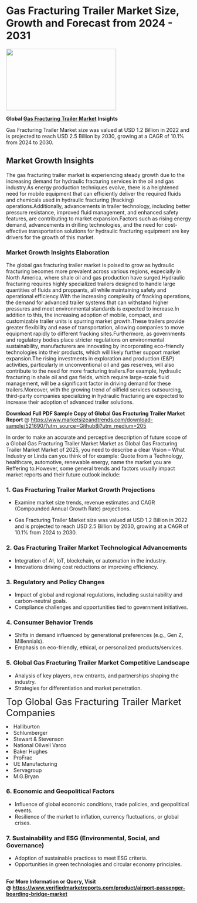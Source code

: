 <H1>Gas Fracturing Trailer Market Size, Growth and Forecast from 2024 - 2031</H1><img class="aligncenter size-medium wp-image-584254" src="https://thirdeyenews.in/wp-content/uploads/2024/09/Global-Market-Research-300x168.jpeg" alt="" width="300" height="168" /><p><strong>Global&nbsp;<a href="https://www.marketsizeandtrends.com/download-sample/521690/?utm_source=Github8j?utm_medium=205">Gas Fracturing Trailer Market</a> Insights</strong></p><p>Gas Fracturing Trailer Market size was valued at USD 1.2 Billion in 2022 and is projected to reach USD 2.5 Billion by 2030, growing at a CAGR of 10.1% from 2024 to 2030.</p><p><h2>Market Growth Insights</h2> The gas fracturing trailer market is experiencing steady growth due to the increasing demand for hydraulic fracturing services in the oil and gas industry.As energy production techniques evolve, there is a heightened need for mobile equipment that can efficiently deliver the required fluids and chemicals used in hydraulic fracturing (fracking) operations.Additionally, advancements in trailer technology, including better pressure resistance, improved fluid management, and enhanced safety features, are contributing to market expansion.Factors such as rising energy demand, advancements in drilling technologies, and the need for cost-effective transportation solutions for hydraulic fracturing equipment are key drivers for the growth of this market. <h3>Market Growth Insights Elaboration</h3> The global gas fracturing trailer market is poised to grow as hydraulic fracturing becomes more prevalent across various regions, especially in North America, where shale oil and gas production have surged.Hydraulic fracturing requires highly specialized trailers designed to handle large quantities of fluids and proppants, all while maintaining safety and operational efficiency.With the increasing complexity of fracking operations, the demand for advanced trailer systems that can withstand higher pressures and meet environmental standards is expected to increase.In addition to this, the increasing adoption of mobile, compact, and customizable trailer units is spurring market growth.These trailers provide greater flexibility and ease of transportation, allowing companies to move equipment rapidly to different fracking sites.Furthermore, as governments and regulatory bodies place stricter regulations on environmental sustainability, manufacturers are innovating by incorporating eco-friendly technologies into their products, which will likely further support market expansion.The rising investments in exploration and production (E&P) activities, particularly in unconventional oil and gas reserves, will also contribute to the need for more fracturing trailers.For example, hydraulic fracturing in shale oil and gas fields, which require large-scale fluid management, will be a significant factor in driving demand for these trailers.Moreover, with the growing trend of oilfield services outsourcing, third-party companies specializing in hydraulic fracturing are expected to increase their adoption of advanced trailer solutions.</p><p><span class=""><strong>Download Full PDF Sample Copy of Global Gas Fracturing Trailer Market Report</strong> @ <a href="https://www.marketsizeandtrends.com/download-sample/521690/?utm_source=Github8j?utm_medium=205" target="_blank">https://www.marketsizeandtrends.com/download-sample/521690/?utm_source=Github8j?utm_medium=205</a></span></p><p>In order to make an accurate and perceptive description of future scope of a Global&nbsp;Gas Fracturing Trailer Market Market as Global&nbsp;Gas Fracturing Trailer Market Market of 2025, you need to describe a clear Vision &ndash; What Industry or Linda can you think of for example: Quote from a Technology, healthcare, automotive, renewable energy, name the market you are Reffering to.However, some general trends and factors usually impact market reports and their future outlook include:</p><h3>1.&nbsp;<strong>Gas Fracturing Trailer Market Growth Projections</strong></h3><ul><li>Examine market size trends, revenue estimates and CAGR (Compounded Annual Growth Rate) projections.</li><li><p>Gas Fracturing Trailer Market size was valued at USD 1.2 Billion in 2022 and is projected to reach USD 2.5 Billion by 2030, growing at a CAGR of 10.1% from 2024 to 2030.</p></li></ul><h3>2.&nbsp;<strong>Gas Fracturing Trailer Market Technological Advancements</strong></h3><ul><li>Integration of AI, IoT, blockchain, or automation in the industry.</li><li>Innovations driving cost reductions or improving efficiency.</li></ul><h3>3.&nbsp;<strong>Regulatory and Policy Changes</strong></h3><ul><li>Impact of global and regional regulations, including sustainability and carbon-neutral goals.</li><li>Compliance challenges and opportunities tied to government initiatives.</li></ul><h3>4.&nbsp;<strong>Consumer Behavior Trends</strong></h3><ul><li>Shifts in demand influenced by generational preferences (e.g., Gen Z, Millennials).</li><li>Emphasis on eco-friendly, ethical, or personalized products/services.</li></ul><h3>5.&nbsp;<strong>Global Gas Fracturing Trailer Market Competitive Landscape</strong></h3><ul><li>Analysis of key players, new entrants, and partnerships shaping the industry.</li><li>Strategies for differentiation and market penetration.</li></ul><p data-pm-slice="1 1 []"><span style="color: inherit; font-family: inherit; font-size: 25px;">Top Global Gas Fracturing Trailer Market Companies</span></p><div class="" data-test-id=""><p><li>Halliburton</li><li> Schlumberger</li><li> Stewart & Stevenson</li><li> National Oilwell Varco</li><li> Baker Hughes</li><li> ProFrac</li><li> UE Manufacturing</li><li> Servagroup</li><li> M.G.Bryan</li></p></div><h3>6.&nbsp;<strong>Economic and Geopolitical Factors</strong></h3><ul><li>Influence of global economic conditions, trade policies, and geopolitical events.</li><li>Resilience of the market to inflation, currency fluctuations, or global crises.</li></ul><h3>7.&nbsp;<strong>Sustainability and ESG (Environmental, Social, and Governance)</strong></h3><ul><li>Adoption of sustainable practices to meet ESG criteria.</li><li>Opportunities in green technologies and circular economy principles.</li></ul><h2><strong style="font-size: 14px;">For More Information or Query, Visit @&nbsp;</strong><a style="background-color: #ffffff; font-size: 14px;" href="https://www.marketsizeandtrends.com/report/gas-fracturing-trailer-market/" target="_blank">https://www.verifiedmarketreports.com/product/airport-passenger-boarding-bridge-market</a></h2>